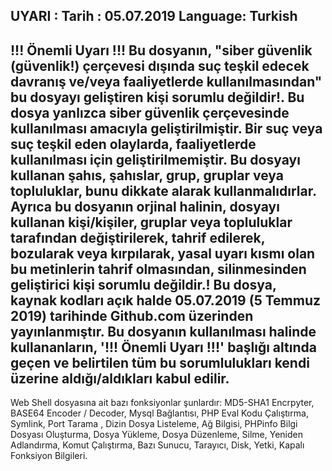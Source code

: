 UYARI : 
Tarih : 05.07.2019
Language: Turkish
--------------------------------------------------
!!! Önemli Uyarı !!! 
Bu dosyanın, "siber güvenlik (güvenlik!) çerçevesi dışında suç teşkil edecek davranış ve/veya faaliyetlerde kullanılmasından" bu dosyayı  geliştiren kişi sorumlu değildir!. 
Bu dosya yanlızca siber güvenlik çerçevesinde kullanılması amacıyla geliştirilmiştir. Bir suç veya suç teşkil eden olaylarda, faaliyetlerde kullanılması için geliştirilmemiştir. Bu dosyayı kullanan şahıs, şahıslar, grup, gruplar veya topluluklar, bunu dikkate alarak kullanmalıdırlar. Ayrıca bu dosyanın orjinal halinin, dosyayı kullanan kişi/kişiler, gruplar veya topluluklar tarafından değiştirilerek, tahrif edilerek, bozularak veya kırpılarak, yasal uyarı kısmı olan bu metinlerin tahrif olmasından, silinmesinden geliştirici kişi sorumlu değildir.!
Bu dosya, kaynak kodları açık halde 05.07.2019 (5 Temmuz 2019) tarihinde Github.com üzerinden yayınlanmıştır.
Bu dosyanın kullanılması halinde kullananların, '!!! Önemli Uyarı  !!!'  başlığı altında geçen ve belirtilen tüm bu sorumlulukları kendi üzerine aldığı/aldıkları kabul edilir.
--------------------------------------------------


Web Shell dosyasına ait bazı fonksiyonlar şunlardır:
MD5-SHA1 Encrpyter,
BASE64 Encoder / Decoder,
Mysql Bağlantısı,
PHP Eval Kodu Çalıştırma,
Symlink,
Port Tarama ,
Dizin Dosya Listeleme,
Ağ Bilgisi,
PHPinfo Bilgi Dosyası Oluşturma,
Dosya Yükleme,
Dosya Düzenleme, Silme, Yeniden Adlandırma,
Komut Çalıştırma,
Bazı Sunucu, Tarayıcı, Disk, Yetki, Kapalı Fonksiyon Bilgileri.
